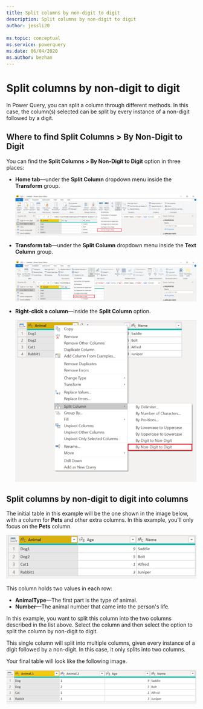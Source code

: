 ```yaml
---
title: Split columns by non-digit to digit
description: Split columns by non-digit to digit
author: jessli20

ms.topic: conceptual
ms.service: powerquery
ms.date: 06/04/2020
ms.author: bezhan
---
```


# Split columns by non-digit to digit

In Power Query, you can split a column through different methods.
In this case, the column(s) selected can be split by every instance of a non-digit followed by a digit.

## Where to find Split Columns > By Non-Digit to Digit

You can find the **Split Columns > By Non-Digit to Digit** option in three places:

* **Home tab**&mdash;under the **Split Column** dropdown menu inside the **Transform** group.

   ![Image shows By Non-Digit to Digit under the Home tab](images/sc-home-ndtd.png)

* **Transform tab**&mdash;under the **Split Column** dropdown menu inside the **Text Column** group.

   ![Image shows By Non-Digit to Digit under the Transform tab](images/sc-transform-ndtd.png)

* **Right-click a column**&mdash;inside the **Split Column** option.

   ![Image shows By Non-Digit to Digit when right-clicking a column](images/sc-rightclick-ndtd.png)

## Split columns by non-digit to digit into columns 

The initial table in this example will be the one shown in the image below, with a column for **Pets** and other extra columns.
In this example, you'll only focus on the **Pets** column.

![Image showing table with Animal and other columns, with four rows, with the Pets column containing the animal type and number](images/sc-before-ndtd.png)

This column holds two values in each row:

* **AnimalType**&mdash;The first part is the type of animal. 
* **Number**&mdash;The animal number that came into the person's life.

In this example, you want to split this column into the two columns described in the list above. Select the column and then select the option to split the column by non-digit to digit.

This single column will split into multiple columns, given every instance of a digit followed by a non-digit. In this case, it only splits into two columns.

Your final table will look like the following image.

![Image showing Animal.1 and Animal.2 columns, with the animal type and number separated into the two columns](images/sc-after-ndtd.png)
